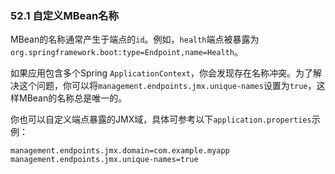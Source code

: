 ### 52.1 自定义MBean名称

MBean的名称通常产生于端点的`id`。例如，`health`端点被暴露为`org.springframework.boot:type=Endpoint,name=Health`。

如果应用包含多个Spring `ApplicationContext`，你会发现存在名称冲突。为了解决这个问题，你可以将`management.endpoints.jmx.unique-names`设置为`true`，这样MBean的名称总是唯一的。

你也可以自定义端点暴露的JMX域，具体可参考以下`application.properties`示例：
```properties
management.endpoints.jmx.domain=com.example.myapp
management.endpoints.jmx.unique-names=true
```
